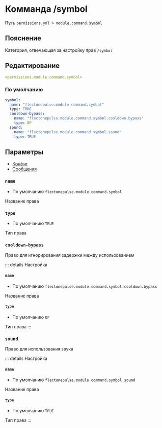 # Комманда /symbol
Путь `permissions.yml > module.command.symbol`

## Пояснение
Категория, отвечающая за настройку прав `/symbol`

## Редактирование
```yaml
<permissions.module.command.symbol>
```

### По умолчанию
```yaml
symbol:
  name: "flectonepulse.module.command.symbol"
  type: TRUE
  cooldown-bypass:
    name: "flectonepulse.module.command.symbol.cooldown.bypass"
    type: OP
  sound:
    name: "flectonepulse.module.command.symbol.sound"
    type: TRUE
```

## Параметры

- [Конфиг](/ru/config/module/command/symbol/)
- [Сообщения](/ru/messages/ru_ru/module/command/symbol/)

### `name`
- По умолчанию `flectonepulse.module.command.symbol`

Название права

### `type`
- По умолчанию `TRUE`

Тип права

### `cooldown-bypass`

Право для игнорирования задержки между использованием

::: details Настройка
#### `name`
- По умолчанию `flectonepulse.module.command.symbol.cooldown.bypass`

Название права

#### `type`
- По умолчанию `OP`

Тип права
:::

### `sound`

Право для использования звука

::: details Настройка
#### `name`
- По умолчанию `flectonepulse.module.command.symbol.sound`

Название права

#### `type`
- По умолчанию `TRUE`

Тип права
:::

<!--@include: @/ru/parts/permission.md-->

